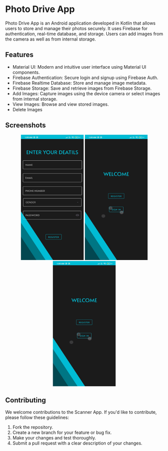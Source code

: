 # Photo Drive App
Photo Drive App is an Android application developed in Kotlin that allows users to store and manage their photos securely. It uses Firebase for authentication, real-time database, and storage. Users can add images from the camera as well as from internal storage.

## Features
- Material UI: Modern and intuitive user interface using Material UI components.
- Firebase Authentication: Secure login and signup using Firebase Auth.
- Firebase Realtime Database: Store and manage image metadata.
- Firebase Storage: Save and retrieve images from Firebase Storage.
- Add Images: Capture images using the device camera or select images from internal storage.
- View Images: Browse and view stored images.
- Delete Images

## Screenshots

<div align="center">
<img src="Screenshots/IMG1.jpg" width="200" height="400" >
<img src="Screenshots/IMG2.jpg" width="200" height="400" >
<img src="Screenshots/IMG2.jpg" width="200" height="400" >
</div>


## Contributing

We welcome contributions to the Scanner App. If you'd like to contribute, please follow these guidelines:

1. Fork the repository.
2. Create a new branch for your feature or bug fix.
3. Make your changes and test thoroughly.
4. Submit a pull request with a clear description of your changes.

